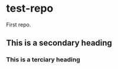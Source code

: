 test-repo
===============

First repo.
## This is a secondary heading
### This is a terciary heading
